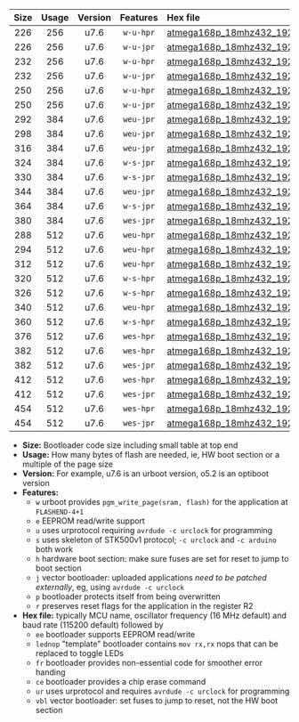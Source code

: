 |Size|Usage|Version|Features|Hex file|
|:-:|:-:|:-:|:-:|:--|
|226|256|u7.6|`w-u-hpr`|[atmega168p_18mhz432_19200bps_ur.hex](https://raw.githubusercontent.com/stefanrueger/urboot/main/bootloaders/atmega168p/fcpu_18mhz432/19200_bps/atmega168p_18mhz432_19200bps_ur.hex)|
|226|256|u7.6|`w-u-jpr`|[atmega168p_18mhz432_19200bps_ur_vbl.hex](https://raw.githubusercontent.com/stefanrueger/urboot/main/bootloaders/atmega168p/fcpu_18mhz432/19200_bps/atmega168p_18mhz432_19200bps_ur_vbl.hex)|
|232|256|u7.6|`w-u-hpr`|[atmega168p_18mhz432_19200bps_lednop_ur.hex](https://raw.githubusercontent.com/stefanrueger/urboot/main/bootloaders/atmega168p/fcpu_18mhz432/19200_bps/atmega168p_18mhz432_19200bps_lednop_ur.hex)|
|232|256|u7.6|`w-u-jpr`|[atmega168p_18mhz432_19200bps_lednop_ur_vbl.hex](https://raw.githubusercontent.com/stefanrueger/urboot/main/bootloaders/atmega168p/fcpu_18mhz432/19200_bps/atmega168p_18mhz432_19200bps_lednop_ur_vbl.hex)|
|250|256|u7.6|`w-u-hpr`|[atmega168p_18mhz432_19200bps_lednop_fr_ur.hex](https://raw.githubusercontent.com/stefanrueger/urboot/main/bootloaders/atmega168p/fcpu_18mhz432/19200_bps/atmega168p_18mhz432_19200bps_lednop_fr_ur.hex)|
|250|256|u7.6|`w-u-jpr`|[atmega168p_18mhz432_19200bps_lednop_fr_ur_vbl.hex](https://raw.githubusercontent.com/stefanrueger/urboot/main/bootloaders/atmega168p/fcpu_18mhz432/19200_bps/atmega168p_18mhz432_19200bps_lednop_fr_ur_vbl.hex)|
|292|384|u7.6|`weu-jpr`|[atmega168p_18mhz432_19200bps_ee_ur_vbl.hex](https://raw.githubusercontent.com/stefanrueger/urboot/main/bootloaders/atmega168p/fcpu_18mhz432/19200_bps/atmega168p_18mhz432_19200bps_ee_ur_vbl.hex)|
|298|384|u7.6|`weu-jpr`|[atmega168p_18mhz432_19200bps_ee_lednop_ur_vbl.hex](https://raw.githubusercontent.com/stefanrueger/urboot/main/bootloaders/atmega168p/fcpu_18mhz432/19200_bps/atmega168p_18mhz432_19200bps_ee_lednop_ur_vbl.hex)|
|316|384|u7.6|`weu-jpr`|[atmega168p_18mhz432_19200bps_ee_lednop_fr_ur_vbl.hex](https://raw.githubusercontent.com/stefanrueger/urboot/main/bootloaders/atmega168p/fcpu_18mhz432/19200_bps/atmega168p_18mhz432_19200bps_ee_lednop_fr_ur_vbl.hex)|
|324|384|u7.6|`w-s-jpr`|[atmega168p_18mhz432_19200bps_vbl.hex](https://raw.githubusercontent.com/stefanrueger/urboot/main/bootloaders/atmega168p/fcpu_18mhz432/19200_bps/atmega168p_18mhz432_19200bps_vbl.hex)|
|330|384|u7.6|`w-s-jpr`|[atmega168p_18mhz432_19200bps_lednop_vbl.hex](https://raw.githubusercontent.com/stefanrueger/urboot/main/bootloaders/atmega168p/fcpu_18mhz432/19200_bps/atmega168p_18mhz432_19200bps_lednop_vbl.hex)|
|344|384|u7.6|`weu-jpr`|[atmega168p_18mhz432_19200bps_ee_lednop_fr_ce_ur_vbl.hex](https://raw.githubusercontent.com/stefanrueger/urboot/main/bootloaders/atmega168p/fcpu_18mhz432/19200_bps/atmega168p_18mhz432_19200bps_ee_lednop_fr_ce_ur_vbl.hex)|
|364|384|u7.6|`w-s-jpr`|[atmega168p_18mhz432_19200bps_lednop_fr_vbl.hex](https://raw.githubusercontent.com/stefanrueger/urboot/main/bootloaders/atmega168p/fcpu_18mhz432/19200_bps/atmega168p_18mhz432_19200bps_lednop_fr_vbl.hex)|
|380|384|u7.6|`wes-jpr`|[atmega168p_18mhz432_19200bps_ee_vbl.hex](https://raw.githubusercontent.com/stefanrueger/urboot/main/bootloaders/atmega168p/fcpu_18mhz432/19200_bps/atmega168p_18mhz432_19200bps_ee_vbl.hex)|
|288|512|u7.6|`weu-hpr`|[atmega168p_18mhz432_19200bps_ee_ur.hex](https://raw.githubusercontent.com/stefanrueger/urboot/main/bootloaders/atmega168p/fcpu_18mhz432/19200_bps/atmega168p_18mhz432_19200bps_ee_ur.hex)|
|294|512|u7.6|`weu-hpr`|[atmega168p_18mhz432_19200bps_ee_lednop_ur.hex](https://raw.githubusercontent.com/stefanrueger/urboot/main/bootloaders/atmega168p/fcpu_18mhz432/19200_bps/atmega168p_18mhz432_19200bps_ee_lednop_ur.hex)|
|312|512|u7.6|`weu-hpr`|[atmega168p_18mhz432_19200bps_ee_lednop_fr_ur.hex](https://raw.githubusercontent.com/stefanrueger/urboot/main/bootloaders/atmega168p/fcpu_18mhz432/19200_bps/atmega168p_18mhz432_19200bps_ee_lednop_fr_ur.hex)|
|320|512|u7.6|`w-s-hpr`|[atmega168p_18mhz432_19200bps.hex](https://raw.githubusercontent.com/stefanrueger/urboot/main/bootloaders/atmega168p/fcpu_18mhz432/19200_bps/atmega168p_18mhz432_19200bps.hex)|
|326|512|u7.6|`w-s-hpr`|[atmega168p_18mhz432_19200bps_lednop.hex](https://raw.githubusercontent.com/stefanrueger/urboot/main/bootloaders/atmega168p/fcpu_18mhz432/19200_bps/atmega168p_18mhz432_19200bps_lednop.hex)|
|340|512|u7.6|`weu-hpr`|[atmega168p_18mhz432_19200bps_ee_lednop_fr_ce_ur.hex](https://raw.githubusercontent.com/stefanrueger/urboot/main/bootloaders/atmega168p/fcpu_18mhz432/19200_bps/atmega168p_18mhz432_19200bps_ee_lednop_fr_ce_ur.hex)|
|360|512|u7.6|`w-s-hpr`|[atmega168p_18mhz432_19200bps_lednop_fr.hex](https://raw.githubusercontent.com/stefanrueger/urboot/main/bootloaders/atmega168p/fcpu_18mhz432/19200_bps/atmega168p_18mhz432_19200bps_lednop_fr.hex)|
|376|512|u7.6|`wes-hpr`|[atmega168p_18mhz432_19200bps_ee.hex](https://raw.githubusercontent.com/stefanrueger/urboot/main/bootloaders/atmega168p/fcpu_18mhz432/19200_bps/atmega168p_18mhz432_19200bps_ee.hex)|
|382|512|u7.6|`wes-hpr`|[atmega168p_18mhz432_19200bps_ee_lednop.hex](https://raw.githubusercontent.com/stefanrueger/urboot/main/bootloaders/atmega168p/fcpu_18mhz432/19200_bps/atmega168p_18mhz432_19200bps_ee_lednop.hex)|
|382|512|u7.6|`wes-jpr`|[atmega168p_18mhz432_19200bps_ee_lednop_vbl.hex](https://raw.githubusercontent.com/stefanrueger/urboot/main/bootloaders/atmega168p/fcpu_18mhz432/19200_bps/atmega168p_18mhz432_19200bps_ee_lednop_vbl.hex)|
|412|512|u7.6|`wes-hpr`|[atmega168p_18mhz432_19200bps_ee_lednop_fr.hex](https://raw.githubusercontent.com/stefanrueger/urboot/main/bootloaders/atmega168p/fcpu_18mhz432/19200_bps/atmega168p_18mhz432_19200bps_ee_lednop_fr.hex)|
|412|512|u7.6|`wes-jpr`|[atmega168p_18mhz432_19200bps_ee_lednop_fr_vbl.hex](https://raw.githubusercontent.com/stefanrueger/urboot/main/bootloaders/atmega168p/fcpu_18mhz432/19200_bps/atmega168p_18mhz432_19200bps_ee_lednop_fr_vbl.hex)|
|454|512|u7.6|`wes-hpr`|[atmega168p_18mhz432_19200bps_ee_lednop_fr_ce.hex](https://raw.githubusercontent.com/stefanrueger/urboot/main/bootloaders/atmega168p/fcpu_18mhz432/19200_bps/atmega168p_18mhz432_19200bps_ee_lednop_fr_ce.hex)|
|454|512|u7.6|`wes-jpr`|[atmega168p_18mhz432_19200bps_ee_lednop_fr_ce_vbl.hex](https://raw.githubusercontent.com/stefanrueger/urboot/main/bootloaders/atmega168p/fcpu_18mhz432/19200_bps/atmega168p_18mhz432_19200bps_ee_lednop_fr_ce_vbl.hex)|

- **Size:** Bootloader code size including small table at top end
- **Usage:** How many bytes of flash are needed, ie, HW boot section or a multiple of the page size
- **Version:** For example, u7.6 is an urboot version, o5.2 is an optiboot version
- **Features:**
  + `w` urboot provides `pgm_write_page(sram, flash)` for the application at `FLASHEND-4+1`
  + `e` EEPROM read/write support
  + `u` uses urprotocol requiring `avrdude -c urclock` for programming
  + `s` uses skeleton of STK500v1 protocol; `-c urclock` and `-c arduino` both work
  + `h` hardware boot section: make sure fuses are set for reset to jump to boot section
  + `j` vector bootloader: uploaded applications *need to be patched externally*, eg, using `avrdude -c urclock`
  + `p` bootloader protects itself from being overwritten
  + `r` preserves reset flags for the application in the register R2
- **Hex file:** typically MCU name, oscillator frequency (16 MHz default) and baud rate (115200 default) followed by
  + `ee` bootloader supports EEPROM read/write
  + `lednop` "template" bootloader contains `mov rx,rx` nops that can be replaced to toggle LEDs
  + `fr` bootloader provides non-essential code for smoother error handing
  + `ce` bootloader provides a chip erase command
  + `ur` uses urprotocol and requires `avrdude -c urclock` for programming
  + `vbl` vector bootloader: set fuses to jump to reset, not the HW boot section

